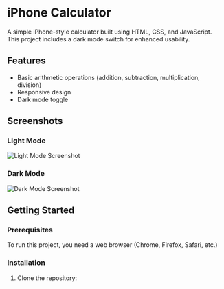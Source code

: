 # iPhone Calculator

A simple iPhone-style calculator built using HTML, CSS, and JavaScript. This project includes a dark mode switch for enhanced usability.

## Features

- Basic arithmetic operations (addition, subtraction, multiplication, division)
- Responsive design
- Dark mode toggle

## Screenshots

### Light Mode
![Light Mode Screenshot](screenshots/light_mode.png)

### Dark Mode
![Dark Mode Screenshot](screenshots/dark_mode.png)

## Getting Started

### Prerequisites

To run this project, you need a web browser (Chrome, Firefox, Safari, etc.)

### Installation

1. Clone the repository:
   ```sh
   
